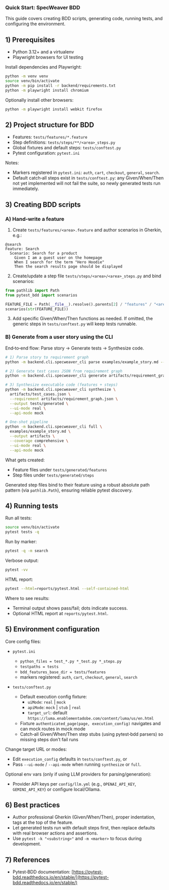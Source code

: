 ### Quick Start: SpecWeaver BDD

This guide covers creating BDD scripts, generating code, running tests, and configuring the environment.

## 1) Prerequisites

- Python 3.12+ and a virtualenv
- Playwright browsers for UI testing

Install dependencies and Playwright:

```bash
python -m venv venv
source venv/bin/activate
python -m pip install -r backend/requirements.txt
python -m playwright install chromium
```

Optionally install other browsers:

```bash
python -m playwright install webkit firefox
```

## 2) Project structure for BDD

- Features: `tests/features/*.feature`
- Step definitions: `tests/steps/**/<area>_steps.py`
- Global fixtures and default steps: `tests/conftest.py`
- Pytest configuration: `pytest.ini`

Notes:

- Markers registered in `pytest.ini`: `auth`, `cart`, `checkout`, `general`, `search`.
- Default catch‑all steps exist in `tests/conftest.py`: any Given/When/Then not yet implemented will not fail the suite, so newly generated tests run immediately.

## 3) Creating BDD scripts

### A) Hand‑write a feature

1) Create `tests/features/<area>.feature` and author scenarios in Gherkin, e.g.:

```gherkin
@search
Feature: Search
  Scenario: Search for a product
    Given I am a guest user on the homepage
    When I search for the term "Hero Hoodie"
    Then the search results page should be displayed
```

2) Create/update a step file `tests/steps/<area>/<area>_steps.py` and bind scenarios:

```python
from pathlib import Path
from pytest_bdd import scenarios

FEATURE_FILE = Path(__file__).resolve().parents[2] / "features" / "<area>.feature"
scenarios(str(FEATURE_FILE))
```

3) Add specific Given/When/Then functions as needed. If omitted, the generic steps in `tests/conftest.py` will keep tests runnable.

### B) Generate from a user story using the CLI

End‑to‑end flow: Parse story → Generate tests → Synthesize code.

```bash
# 1) Parse story to requirement graph
python -m backend.cli.specweaver_cli parse examples/example_story.md --output artifacts

# 2) Generate test cases JSON from requirement graph
python -m backend.cli.specweaver_cli generate artifacts/requirement_graph.json --output artifacts

# 3) Synthesize executable code (features + steps)
python -m backend.cli.specweaver_cli synthesize \
  artifacts/test_cases.json \
  --requirement artifacts/requirement_graph.json \
  --output tests/generated \
  --ui-mode real \
  --api-mode mock

# One-shot pipeline
python -m backend.cli.specweaver_cli full \
  examples/example_story.md \
  --output artifacts \
  --coverage comprehensive \
  --ui-mode real \
  --api-mode mock
```

What gets created:

- Feature files under `tests/generated/features`
- Step files under `tests/generated/steps`

Generated step files bind to their feature using a robust absolute path pattern (via `pathlib.Path`), ensuring reliable pytest discovery.

## 4) Running tests

Run all tests:

```bash
source venv/bin/activate
pytest tests -q
```

Run by marker:

```bash
pytest -q -m search
```

Verbose output:

```bash
pytest -vv
```

HTML report:

```bash
pytest --html=reports/pytest.html --self-contained-html
```

Where to see results:

- Terminal output shows pass/fail; dots indicate success.
- Optional HTML report at `reports/pytest.html`.

## 5) Environment configuration

Core config files:

- `pytest.ini`
  - `python_files = test_*.py *_test.py *_steps.py`
  - `testpaths = tests`
  - `bdd_features_base_dir = tests/features`
  - markers registered: `auth`, `cart`, `checkout`, `general`, `search`

- `tests/conftest.py`
  - Default execution config fixture:
    - `uiMode`: `real` | `mock`
    - `apiMode`: `mock` | `stub` | `real`
    - `target_url`: default `https://luma.enablementadobe.com/content/luma/us/en.html`
  - Fixture `authenticated_page(page, execution_config)` navigates and can mock routes in mock mode
  - Catch‑all Given/When/Then step stubs (using pytest‑bdd parsers) so missing steps don’t fail runs

Change target URL or modes:

- Edit `execution_config` defaults in `tests/conftest.py`, or
- Pass `--ui-mode` / `--api-mode` when running `synthesize` or `full`.

Optional env vars (only if using LLM providers for parsing/generation):

- Provider API keys per `config/llm.yml` (e.g., `OPENAI_API_KEY`, `GEMINI_API_KEY`) or configure local/Ollama.

## 6) Best practices

- Author professional Gherkin (Given/When/Then), proper indentation, tags at the top of the feature.
- Let generated tests run with default steps first, then replace defaults with real browser actions and assertions.
- Use `pytest -k "<substring>"` and `-m <marker>` to focus during development.

## 7) References

- Pytest‑BDD documentation: [https://pytest-bdd.readthedocs.io/en/stable/](https://pytest-bdd.readthedocs.io/en/stable/)


